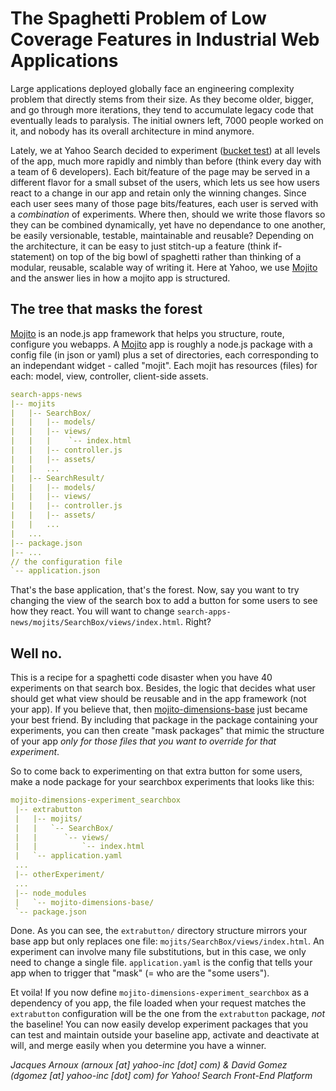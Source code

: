 # The Spaghetti Problem of Low Coverage Features in Industrial Web Applications

Large applications deployed globally face an engineering complexity problem that directly stems from their size. As they become older, bigger, and go through more iterations, they tend to accumulate legacy code that eventually leads to paralysis. The initial owners left, 7000 people worked on it, and nobody has its overall architecture in mind anymore. 

Lately, we at Yahoo Search decided to experiment ([bucket test](http://en.wikipedia.org/wiki/A/B_testing)) at all levels of the app, much more rapidly and nimbly than before (think every day with a team of 6 developers). Each bit/feature of the page may be served in a different flavor for a small subset of the users, which lets us see how users react to a change in our app and retain only the winning changes. Since each user sees many of those page bits/features, each user is served with a _combination_ of experiments. Where then, should we write those flavors so they can be combined dynamically, yet have no dependance to one another, be easily versionable, testable, maintainable and reusable? Depending on the architecture, it can be easy to just stitch-up a feature (think if-statement) on top of the big bowl of spaghetti rather than thinking of a modular, reusable, scalable way of writing it. Here at Yahoo, we use [Mojito](http://developer.yahoo.com/cocktails/mojito/) and the answer lies in how a mojito app is structured.

## The tree that masks the forest
[Mojito](http://developer.yahoo.com/cocktails/mojito/) is an node.js app framework that helps you structure, route, configure you webapps. A [Mojito](http://developer.yahoo.com/cocktails/mojito/) app is roughly a node.js package with a config file (in json or yaml) plus a set of directories, each corresponding to an independant widget - called "mojit". Each mojit has resources (files) for each: model, view, controller, client-side assets.

```yaml
search-apps-news
|-- mojits
|   |-- SearchBox/
|   |   |-- models/
|   |   |-- views/
|   |   |    `-- index.html
|   |   |-- controller.js
|   |   |-- assets/
|   |   ...
|   |-- SearchResult/
|   |   |-- models/
|   |   |-- views/
|   |   |-- controller.js
|   |   |-- assets/
|   |   ...
|   ...
|-- package.json
|-- ...
// the configuration file
`-- application.json
```

That's the base application, that's the forest. Now, say you want to try changing the view of the search box to add a button for some users to see how they react. You will want to change `search-apps-news/mojits/SearchBox/views/index.html`. Right? 

## Well no.
This is a recipe for a spaghetti code disaster when you have 40 experiments on that search box. Besides, the logic that decides what user should get what view should be reusable and in the app framework (not your app). If you believe that, then [mojito-dimensions-base](https://github.com/yahoo/mojito-dimensions-base) just became your best friend. By including that package in the package containing your experiments, you can then create "mask packages" that mimic the structure of your app _only for those files that you want to override for that experiment_.

So to come back to experimenting on that extra button for some users, make a node package for your searchbox experiments that looks like this:

```yaml
mojito-dimensions-experiment_searchbox
 |-- extrabutton
 |   |-- mojits/
 |   |   `-- SearchBox/
 |   |      `-- views/
 |   |          `-- index.html
 |   `-- application.yaml
 ...
 |-- otherExperiment/
 ...
 |-- node_modules
 |   `-- mojito-dimensions-base/
 `-- package.json
```
Done. As you can see, the `extrabutton/` directory structure mirrors your base app but only replaces one file: `mojits/SearchBox/views/index.html`.  An experiment can involve many file substitutions, but in this case, we only need to change a single file. `application.yaml` is the config that tells your app when to trigger that "mask" (= who are the "some users").

Et voila! If you now define `mojito-dimensions-experiment_searchbox` as a dependency of you app, the file loaded when your request matches the `extrabutton` configuration will be the one from the `extrabutton` package, _not_ the baseline!
You can now easily develop experiment packages that you can test and maintain outside your baseline app, activate and deactivate at will, and merge easily when you determine you have a winner.

*Jacques Arnoux (arnoux [at] yahoo-inc [dot] com) & David Gomez (dgomez [at] yahoo-inc [dot] com) for Yahoo! Search Front-End Platform*
